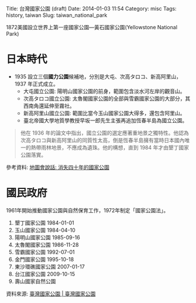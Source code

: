 Title: 台灣國家公園 (draft)
Date: 2014-01-03 11:54
Category: misc
Tags: history, taiwan
Slug: taiwan_national_park


1872美國設立世界上第一座國家公園—黃石國家公園(Yellowstone National Park)

# 日本時代

* 1935 設立三個**國力公園**候補地，分別是大屯、次高タロコ、新高阿里山，1937 年正式成立。
  * 大屯國立公園: 陽明山國家公園的前身，範圍包含淡水河左岸的觀音山。
  * 次高タロコ國立公園: 太魯閣國家公園的全部與雪霸國家公園的大部分，其西南角還延伸至霧社。
  * 新高阿里山國立公園: 範圍比當今玉山國家公園大得多，還包含阿里山。
  * 臺北帝國大學地質學教授早坂一郎先生主張再追加恆春半島為國立公園。

> 他在 1936 年的論文中指出，國立公園的選定應著重地景之獨特性。他認為次高タロコ與新高阿里山的同質性太高，倒是恆春半島擁有當時日本國內唯一的熱帶雨林地景，不應成為遺珠。他的構想，直到 1984 年才由墾丁國家公園落實。

參考資料: [地圖會說話: 消失四十年的國家公園](http://mapstalk.blogspot.tw/2009/10/blog-post_12.html)

# 國民政府

1961年開始推動國家公園與自然保育工作，1972年制定「國家公園法」。

1. 墾丁國家公園 1984-01-01
2. 玉山國家公園 1984-04-10
3. 陽明山國家公園 1985-09-16
4. 太魯閣國家公園 1986-11-28
5. 雪霸國家公園 1992-07-01
6. 金門國家公園 1995-10-18
7. 東沙環礁國家公園 2007-01-17
8. 台江國家公園 2009-10-15
9. 壽山國家自然公園

資料來源: [臺灣國家公園 | 臺灣國家公園](http://np.cpami.gov.tw/chinese/index.php?option=com_content&view=article&id=1&Itemid=128&gp=1)


